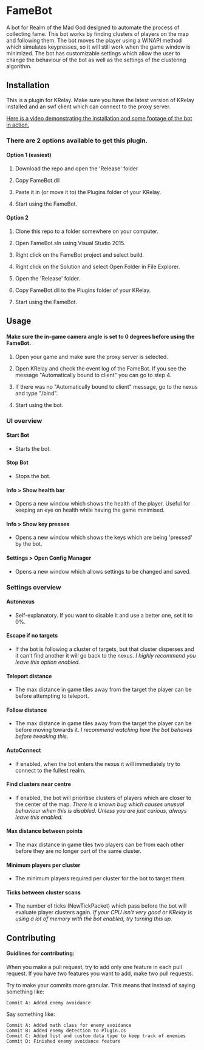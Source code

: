 # FameBot
A bot for Realm of the Mad God designed to automate the process of collecting fame. This bot works by finding clusters of players on the map and following them. The bot moves the player using a WINAPI method which simulates keypresses, so it will still work when the game window is minimized. The bot has customizable settings which allow the user to change the behaviour of the bot as well as the settings of the clustering algorithm.

## Installation
This is a plugin for KRelay. Make sure you have the latest version of KRelay installed and an swf client which can connect to the proxy server.

[Here is a video demonstrating the installation and some footage of the bot in action.](http://www.youtube.com/watch?v=https://youtu.be/xYY3iSDlibw)

### There are 2 options available to get this plugin.
#### Option 1 (easiest)
1. Download the repo and open the 'Release' folder

2. Copy FameBot.dll

3. Paste it in (or move it to) the Plugins folder of your KRelay.

4. Start using the FameBot.

#### Option 2
1. Clone this repo to a folder somewhere on your computer.

2. Open FameBot.sln using Visual Studio 2015.

3. Right click on the FameBot project and select build.

4. Right click on the Solution and select Open Folder in File Explorer.

5. Open the 'Release' folder.

6. Copy FameBot.dll to the Plugins folder of your KRelay.

7. Start using the FameBot.

## Usage
#### Make sure the in-game camera angle is set to 0 degrees before using the FameBot.
1. Open your game and make sure the proxy server is selected.

2. Open KRelay and check the event log of the FameBot. If you see the message "Automatically bound to client" you can go to step 4.

3. If there was no "Automatically bound to client" message, go to the nexus and type "/bind".

4. Start using the bot.

### UI overview
#### Start Bot
 + Starts the bot.

#### Stop Bot
 + Stops the bot.

#### Info > Show health bar
 + Opens a new window which shows the health of the player. Useful for keeping an eye on health while having the game minimised.

#### Info > Show key presses
 + Opens a new window which shows the keys which are being 'pressed' by the bot.

#### Settings > Open Config Manager
 + Opens a new window which allows settings to be changed and saved.

### Settings overview
#### Autonexus
 + Self-explanatory. If you want to disable it and use a better one, set it to 0%.

#### Escape if no targets
 + If the bot is following a cluster of targets, but that cluster disperses and it can't find another it will go back to the nexus. *I highly recommend you leave this option enabled.*

#### Teleport distance
 + The max distance in game tiles away from the target the player can be before attempting to teleport.

#### Follow distance
 + The max distance in game tiles away from the target the player can be before moving towards it. *I recommend watching how the bot behaves before tweaking this.*

#### AutoConnect
 + If enabled, when the bot enters the nexus it will immediately try to connect to the fullest realm.

#### Find clusters near centre
 + If enabled, the bot will prioritise clusters of players which are closer to the center of the map. *There is a known bug which causes unusual behaviour when this is disabled. Unless you are just curious, always leave this enabled.*

#### Max distance between points
 + The max distance in game tiles two players can be from each other before they are no longer part of the same cluster.

#### Minimum players per cluster
 + The minimum players required per cluster for the bot to target them.

#### Ticks between cluster scans
 + The number of ticks (NewTickPacket) which pass before the bot will evaluate player clusters again. *If your CPU isn't very good or KRelay is using a lot of memory with the bot enabled, try turning this up.*

## Contributing
#### Guidlines for contributing:
When you make a pull request, try to add only one feature in each pull request. If you have two features you want to add, make two pull requests.

Try to make your commits more granular. This means that instead of saying something like:
```
Commit A: Added enemy avoidance
```
Say something like:
```
Commit A: Added math class for enemy avoidance
Commit B: Added enemy detection to Plugin.cs
Commit C: Added list and custom data type to keep track of enemies
Commit D: Finished enemy avoidance feature
```
